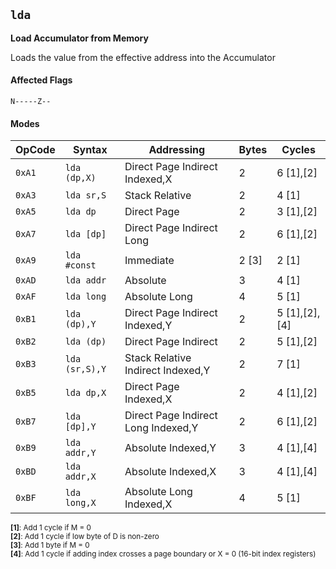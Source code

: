 
## `lda`

**Load Accumulator from Memory**

Loads the value from the effective address into the Accumulator

#### Affected Flags

```
N-----Z--
```

#### Modes

| OpCode | Syntax         | Addressing                          | Bytes  | Cycles        |
|--------|----------------|-------------------------------------|--------|---------------|
| `0xA1` | `lda (dp,X)`   | Direct Page Indirect Indexed,X      | 2      | 6 [1],[2]     |
| `0xA3` | `lda sr,S`     | Stack Relative                      | 2      | 4 [1]         |
| `0xA5` | `lda dp`       | Direct Page                         | 2      | 3 [1],[2]     |
| `0xA7` | `lda [dp]`     | Direct Page Indirect Long           | 2      | 6 [1],[2]     |
| `0xA9` | `lda #const`   | Immediate                           | 2 [3]  | 2 [1]         |
| `0xAD` | `lda addr`     | Absolute                            | 3      | 4 [1]         |
| `0xAF` | `lda long`     | Absolute Long                       | 4      | 5 [1]         |
| `0xB1` | `lda (dp),Y`   | Direct Page Indirect Indexed,Y      | 2      | 5 [1],[2],[4] |
| `0xB2` | `lda (dp)`     | Direct Page Indirect                | 2      | 5 [1],[2]     |
| `0xB3` | `lda (sr,S),Y` | Stack Relative Indirect Indexed,Y   | 2      | 7 [1]         |
| `0xB5` | `lda dp,X`     | Direct Page Indexed,X               | 2      | 4 [1],[2]     |
| `0xB7` | `lda [dp],Y`   | Direct Page Indirect Long Indexed,Y | 2      | 6 [1],[2]     |
| `0xB9` | `lda addr,Y`   | Absolute Indexed,Y                  | 3      | 4 [1],[4]     |
| `0xBD` | `lda addr,X`   | Absolute Indexed,X                  | 3      | 4 [1],[4]     |
| `0xBF` | `lda long,X`   | Absolute Long Indexed,X             | 4      | 5 [1]         |

<sub>**[1]**: Add 1 cycle if M = 0</sub><br />
<sub>**[2]**: Add 1 cycle if low byte of D is non-zero</sub><br />
<sub>**[3]**: Add 1 byte if M = 0</sub><br />
<sub>**[4]**: Add 1 cycle if adding index crosses a page boundary or X = 0 (16-bit index registers)</sub><br />
